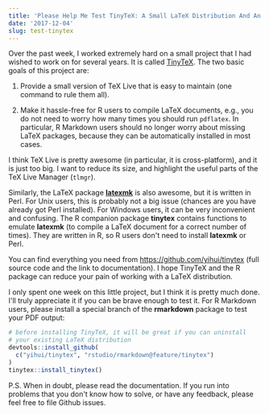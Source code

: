 ```yaml
---
title: 'Please Help Me Test TinyTeX: A Small LaTeX Distribution And An R Companion Package'
date: '2017-12-04'
slug: test-tinytex
---
```


Over the past week, I worked extremely hard on a small project that I had wished to work on for several years. It is called [TinyTeX](https://github.com/yihui/tinytex). The two basic goals of this project are:

1. Provide a small version of TeX Live that is easy to maintain (one command to rule them all).

1. Make it hassle-free for R users to compile LaTeX documents, e.g., you do not need to worry how many times you should run `pdflatex`. In particular, R Markdown users should no longer worry about missing LaTeX packages, because they can be automatically installed in most cases.

I think TeX Live is pretty awesome (in particular, it is cross-platform), and it is just too big. I want to reduce its size, and highlight the useful parts of the TeX Live Manager (`tlmgr`).

Similarly, the LaTeX package [**latexmk**](https://ctan.org/pkg/latexmk) is also awesome, but it is written in Perl. For Unix users, this is probably not a big issue (chances are you have already got Perl installed). For Windows users, it can be very inconvenient and confusing. The R companion package **tinytex** contains functions to emulate **latexmk** (to compile a LaTeX document for a correct number of times). They are written in R, so R users don't need to install **latexmk** or Perl.

You can find everything you need from https://github.com/yihui/tinytex (full source code and the link to documentation). I hope TinyTeX and the R package can reduce your pain of working with a LaTeX distribution.

I only spent one week on this little project, but I think it is pretty much done. I'll truly appreciate it if you can be brave enough to test it. For R Markdown users, please install a special branch of the **rmarkdown** package to test your PDF output:

```r
# before installing TinyTeX, it will be great if you can uninstall
# your existing LaTeX distribution
devtools::install_github(
  c("yihui/tinytex", "rstudio/rmarkdown@feature/tinytex")
)
tinytex::install_tinytex()
```

P.S. When in doubt, please read the documentation. If you run into problems that you don't know how to solve, or have any feedback, please feel free to file Github issues.
